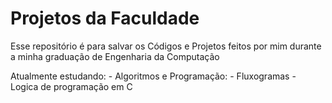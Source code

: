 # Projetos da Faculdade
 Esse repositório é para salvar os Códigos e Projetos feitos por mim durante a minha graduação de Engenharia da Computação

 Atualmente estudando: 
    - Algoritmos e Programação:
        - Fluxogramas
        - Logica de programação em C
        

